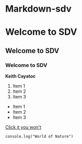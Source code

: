 # Markdown-sdv
# Welcome to SDV
## Welcome to SDV
### Welcome to SDV
**Keith Cayatoc**

1. Item 1
2. Item 2
3. Item 3

- Item 1
- Item 2
- Item 3

[Click it you won't](https://www.youtube.com/watch?v=dQw4w9WgXcQ)

`console.log("World of Nature")`